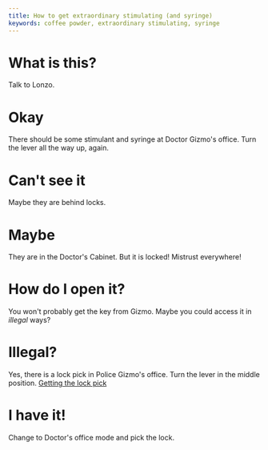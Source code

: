 ```yaml
---
title: How to get extraordinary stimulating (and syringe)
keywords: coffee powder, extraordinary stimulating, syringe
---
```

# What is this?
Talk to Lonzo.

# Okay
There should be some stimulant and syringe at Doctor Gizmo's office. Turn the lever all the way up, again.

# Can't see it
Maybe they are behind locks.

# Maybe
They are in the Doctor's Cabinet. But it is locked! Mistrust everywhere!

# How do I open it?
You won't probably get the key from Gizmo. Maybe you could access it in _illegal_ ways?

# Illegal?
Yes, there is a lock pick in Police Gizmo's office. Turn the lever in the middle position.
[Getting the lock pick](lockpick.md)

# I have it!
Change to Doctor's office mode and pick the lock.
